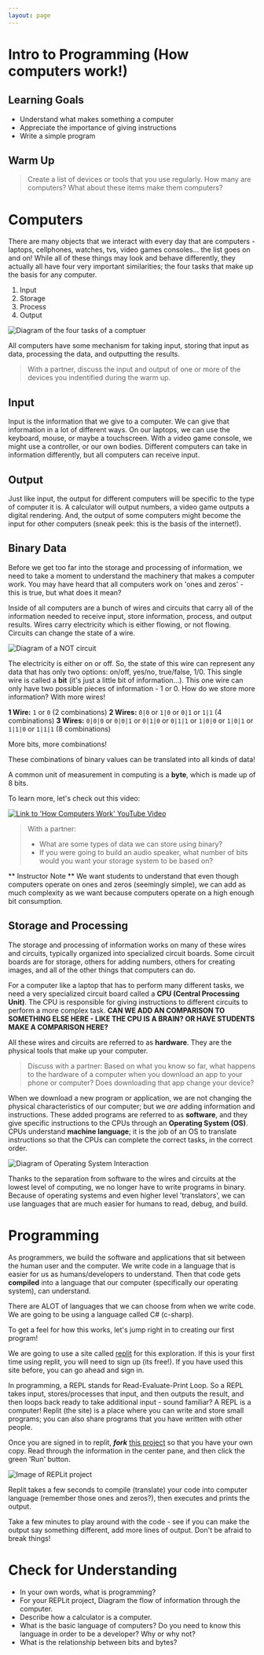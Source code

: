```yaml
---
layout: page
---
```


# Intro to Programming (How computers work!)

## Learning Goals
* Understand what makes something a computer
* Appreciate the importance of giving instructions
* Write a simple program

## Warm Up

> Create a list of devices or tools that you use regularly.  How many are computers?  What about these items make them computers?

# Computers

There are many objects that we interact with every day that are computers - laptops, cellphones, watches, tvs, video games consoles... the list goes on and on!  While all of these things may look and behave differently, they actually all have four very important similarities; the four tasks that make up the basis for any computer.

1. Input
1. Storage
1. Process
1. Output

![Diagram of the four tasks of a comptuer](/assets/images/module1/Week1/ComputerTasks.png)


All computers have some mechanism for taking input, storing that input as data, processing the data, and outputting the results.

> With a partner, discuss the input and output of one or more of the devices you indentified during the warm up.

## Input

Input is the information that we give to a computer.  We can give that information in a lot of different ways. On our laptops, we can use the keyboard, mouse, or maybe a touchscreen.  With a video game console, we might use a controller, or our own bodies.  Different computers can take in information differently, but all computers can receive input.

## Output

Just like input, the output for different computers will be specific to the type of computer it is.  A calculator will output numbers, a video game outputs a digital rendering.  And, the output of some computers might become the input for other computers (sneak peek: this is the basis of the internet!).

## Binary Data

Before we get too far into the storage and processing of information, we need to take a moment to understand the machinery that makes a computer work.  You may have heard that all computers work on 'ones and zeros' - this is true, but what does it mean?

Inside of all computers are a bunch of wires and circuits that carry all of the information needed to receive input, store information, process, and output results.  Wires carry electricity which is either flowing, or not flowing.  Circuits can change the state of a wire. 

![Diagram of a NOT circuit](/assets/images/module1/Week1/WireAndCircuit.png)

The electricity is either on or off.  So, the state of this wire can represent any data that has only two options: on/off, yes/no, true/false, 1/0.  This single wire is called a **bit** (it's just a little bit of information...).  This one wire can only have two possible pieces of information - 1 or 0.  How do we store more information?  With more wires!

**1 Wire:** `1` or `0`  (2 combinations)
**2 Wires:** `0|0` or `1|0` or `0|1` or `1|1` (4 combinations)
**3 Wires:** `0|0|0` or `0|0|1` or `0|1|0` or `0|1|1` or `1|0|0` or `1|0|1` or `1|1|0` or `1|1|1`  (8 combinations)

More bits, more combinations!

These combinations of binary values can be translated into all kinds of data!

A common unit of measurement in computing is a **byte**, which is made up of 8 bits.

To learn more, let's check out this video:

[![Link to 'How Computers Work' YouTube Video](/assets/images/module1/Week1/HowComputersWorkYouTube.png)](https://www.youtube.com/watch?v=ewokFOSxabs)

<!-- This might be a good place to add a quick CFU from the video - what is one or two things we want to reinforce with students from watching this? ✅-->

> With a partner:
> * What are some types of data we can store using binary?
> * If you were going to build an audio speaker, what number of bits would you want your storage system to be based on?

** Instructor Note ** We want students to understand that even though computers operate on ones and zeros (seemingly simple), we can add as much complexity as we want because computers operate on a high enough bit consumption.

## Storage and Processing

The storage and processing of information works on many of these wires and circuits, typically organized into specialized circuit boards.  Some circuit boards are for storage, others for adding numbers, others for creating images, and all of the other things that computers can do.  

For a computer like a laptop that has to perform many different tasks, we need a very specialized circuit board called a **CPU (Central Processing Unit)**.  The CPU is responsible for giving instructions to different circuits to perform a more complex task. **CAN WE ADD AN COMPARISON TO SOMETHING ELSE HERE - LIKE THE CPU IS A BRAIN? OR HAVE STUDENTS MAKE A COMPARISON HERE?**

All these wires and circuits are referred to as **hardware**.  They are the physical tools that make up your computer.

> Discuss with a partner: Based on what you know so far, what happens to the hardware of a computer when you download an app to your phone or computer?  Does downloading that app change your device?

When we download a new program or application, we are not changing the physical characteristics of our computer; but we *are* adding information and instructions.  These added programs are referred to as **software**, and they give specific instructions to the CPUs through an **Operating System (OS)**.  CPUs understand **machine language**; it is the job of an OS to translate instructions so that the CPUs can complete the correct tasks, in the correct order. 

![Diagram of Operating System Interaction](/assets/images/module1/Week1/OSLayer.png)

Thanks to the separation from software to the wires and circuits at the lowest level of computing, we no longer have to write programs in binary.  Because of operating systems and even higher level 'translators', we can use languages that are much easier for humans to read, debug, and build.

# Programming

As programmers, we build the software and applications that sit between the human user and the computer.  We write code in a language that is easier for us as humans/developers to understand.  Then that code gets **compiled** into a language that our computer (specifically our operating system), can understand.

There are ALOT of languages that we can choose from when we write code.  We are going to be using a language called C# (c-sharp).

To get a feel for how this works, let's jump right in to creating our first program!

<!-- this below paragraph feels like good context for th -->
We are going to use a site called [replit](https://replit.com/) for this exploration.  If this is your first time using replit, you will need to sign up (its free!).  If you have used this site before, you can go ahead and sign in.  

In programming, a REPL stands for Read-Evaluate-Print Loop.  So a REPL takes input, stores/processes that input, and then outputs the result, and then loops back ready to take additional input - sound familiar?  A REPL is a computer! Replit (the site) is a place where you can write and store small programs; you can also share programs that you have written with other people.

Once you are signed in to replit, **_fork_** [this project](https://replit.com/@launch-team/HelloWorld#main.cs) so that you have your own copy.  Read through the information in the center pane, and then click the green 'Run' button.  

![Image of REPLit project](/assets/images/module1/Week1/REPLitRun.png)

Replit takes a few seconds to compile (translate) your code into computer language (remember those ones and zeros?), then executes and prints the output.

Take a few minutes to play around with the code - see if you can make the output say something different, add more lines of output.  Don't be afraid to break things!  

# Check for Understanding
- In your own words, what is programming?
- For your REPLit project, Diagram the flow of information through the computer.
- Describe how a calculator is a computer.
- What is the basic language of computers? Do you need to know this language in order to be a developer? Why or why not?
- What is the relationship between bits and bytes?
